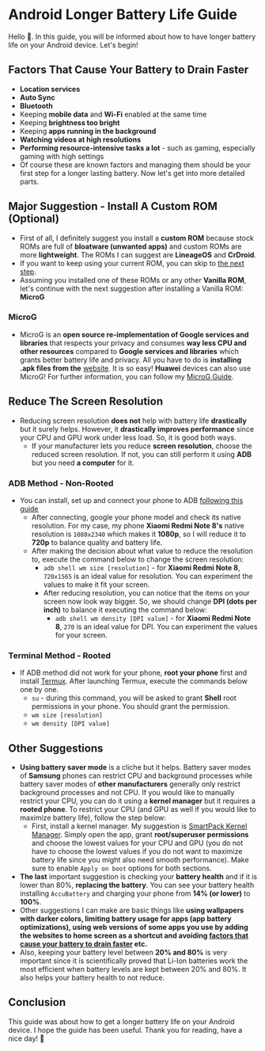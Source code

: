 # Android Longer Battery Life Guide
Hello 🤭. In this guide, you will be informed about how to have longer battery life on your Android device. Let's begin!
## Factors That Cause Your Battery to Drain Faster
- **Location services**
- **Auto Sync**
- **Bluetooth**
- Keeping **mobile data** and **Wi-Fi** enabled at the same time
- Keeping **brightness too bright**
- Keeping **apps running in the background**
- **Watching videos at high resolutions**
- **Performing resource-intensive tasks a lot** - such as gaming, especially gaming with high settings
- Of course these are known factors and managing them should be your first step for a longer lasting battery. Now let's get into more detailed parts.
## Major Suggestion - Install A Custom ROM (Optional)
- First of all, I definitely suggest you install a **custom ROM** because stock ROMs are full of **bloatware (unwanted apps)** and custom ROMs are more **lightweight**. The ROMs I can suggest are **LineageOS** and **CrDroid**.
- If you want to keep using your current ROM, you can skip to [the next step](https://github.com/cutiepenguins/Android-Longer-Battery-Life-Guide/blob/main/README.md#reduce-the-screen-resolution).
- Assuming you installed one of these ROMs or any other **Vanilla ROM**, let's continue with the next suggestion after installing a Vanilla ROM: **MicroG**
### MicroG
- MicroG is an **open source re-implementation of Google services and libraries** that respects your privacy and consumes **way less CPU and other resources** compared to **Google services and libraries** which grants better battery life and privacy. All you have to do is **installing .apk files from the** [website](https://microg.org/download.html). It is so easy! **Huawei** devices can also use MicroG! For further information, you can follow my [MicroG Guide](https://github.com/cutiepenguins/MicroG-Guide).
## Reduce The Screen Resolution
- Reducing screen resolution **does not** help with battery life **drastically** but it surely helps. However, it **drastically improves performance** since your CPU and GPU work under less load. So, it is good both ways. 
  - If your manufacturer lets you reduce **screen resolution**, choose the reduced screen resolution. If not, you can still perform it using **ADB** but you need **a computer** for it.
### ADB Method - Non-Rooted
- You can install, set up and connect your phone to ADB [following this guide](https://www.xda-developers.com/install-adb-windows-macos-linux/)
  -  After connecting, google your phone model and check its native resolution. For my case, my phone **Xiaomi Redmi Note 8's** native resolution is `1080x2340` which makes it **1080p**, so I will reduce it to **720p** to balance quality and battery life.
  - After making the decision about what value to reduce the resolution to, execute the command below to change the screen resolution:
      - `adb shell wm size [resolution]` - for **Xiaomi Redmi Note 8**, `720x1565` is an ideal value for resolution. You can experiment the values to make it fit your screen.
    - After reducing resolution, you can notice that the items on your screen now look way bigger. So, we should change **DPI (dots per inch)** to balance it executing the command below:
      - `adb shell wm density [DPI value]` - for **Xiaomi Redmi Note 8**, `270` is an ideal value for DPI. You can experiment the values for your screen.
### Terminal Method - Rooted
- If ADB method did not work for your phone, **root your phone** first and install [Termux](https://f-droid.org/tr/packages/com.termux/). After launching Termux, execute the commands below one by one.
  - `su` - during this command, you will be asked to grant **Shell** root permissions in your phone. You should grant the permission.
  - `wm size [resolution]`
  - `wm density [DPI value]`
## Other Suggestions
- **Using battery saver mode** is a cliche but it helps. Battery saver modes of **Samsung** phones can restrict CPU and background processes while battery saver modes of **other manufacturers** generally only restrict background processes and not CPU. If you would like to manually restrict your CPU, you can do it using a **kernel manager** but it requires a **rooted phone**. To restrict your CPU (and GPU as well if you would like to maximize battery life), follow the step below:
  - First, install a kernel manager. My suggestion is [SmartPack Kernel Manager](https://f-droid.org/tr/packages/com.smartpack.kernelmanager/). Simply open the app, grant **root/superuser permissions** and choose the lowest values for your CPU and GPU (you do not have to choose the lowest values if you do not want to maximize battery life since you might also need smooth performance). Make sure to enable `Apply on boot` options for both sections.
- **The last** important suggestion is checking your **battery health** and if it is lower than 80%, **replacing the battery**. You can see your battery health installing `AccuBattery` and charging your phone from **14% (or lower)** to **100%**.
- Other suggestions I can make are basic things like **using wallpapers with darker colors, limiting battery usage for apps (app battery optimizations), using web versions of some apps you use by adding the websites to home screen as a shortcut and avoiding [factors that cause your battery to drain faster](https://github.com/cutiepenguins/Android-Longer-Battery-Life-Guide/blob/main/README.md#factors-that-cause-your-battery-to-drain-faster) etc.**
- Also, keeping your battery level between **20% and 80%** is very important since it is scientifically proved that Li-Ion batteries work the most efficient when battery levels are kept between 20% and 80%. It also helps your battery health to not reduce.
## Conclusion
This guide was about how to get a longer battery life on your Android device. I hope the guide has been useful. Thank you for reading, have a nice day! 🐧
